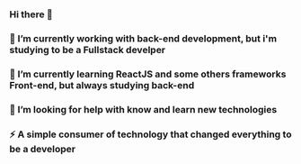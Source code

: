### Hi there 👋
### 🔭 I’m currently working with back-end development, but i'm studying to be a Fullstack develper
### 🌱 I’m currently learning ReactJS and some others frameworks Front-end, but always studying back-end
### 🤔 I’m looking for help with know and learn new technologies
### ⚡ A simple consumer of technology that changed everything to be a developer
<!--
**SPVVieira/SPVVieira** is a ✨ _special_ ✨ repository because its `README.md` (this file) appears on your GitHub profile.
-->
